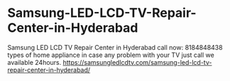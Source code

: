 # Samsung-LED-LCD-TV-Repair-Center-in-Hyderabad
Samsung LED LCD TV Repair Center in Hyderabad call now: 8184848438 types of home appliance in case any problem with your TV just call we available 24hours.  https://samsungledlcdtv.com/samsung-led-lcd-tv-repair-center-in-hyderabad/
